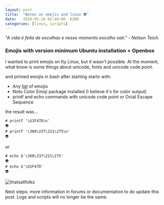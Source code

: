 ```yaml
---
layout: post
title:  "Notes on emojis and linux 👽"
date:   2020-05-16 02:40:00 -0300
categories: [linux, scripts]
---
```


_"A vida é feita de escolhas e nesse momento escolho sair." - Nelson Teich._

### Emojis with version minimum Ubuntu installation + Openbox 

I wanted to print emojis on tty Linux, but it wasn't possible. At the moment, what know is some things about unicode, fonts and unicode code point.

and printed emojis in bash after starting startx with:

- Any [list](https://unicode.org/emoji/charts/full-emoji-list.html) of emojis
- Noto Color Emoji package installed (I believe it's for color output)
- printf and echo commands with unicode code point or Octal Escape Sequence

the result was...

```
# printf '\U1F47D\n'
👽
# printf '\360\237\221\275\n'
👽
```
or
```
# echo $'\360\237\221\275'
👽
# echo $'\U1F47D'
👽
 ```
![thatsallfolks](https://qph.fs.quoracdn.net/main-qimg-0091a2fc16180ba9a3b0b0e74678ca1f)

Next steps: more information in forums or documentation to do update this post. Logs and scripts will no longer be the same.
